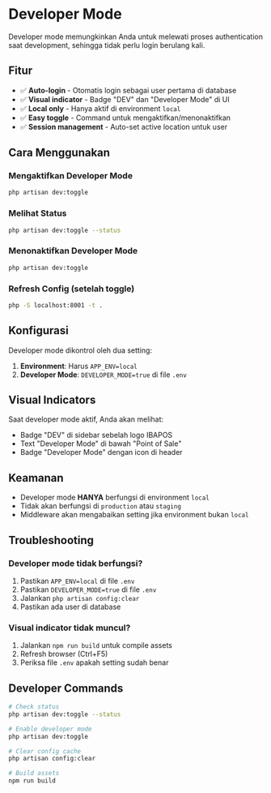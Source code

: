 # Developer Mode

Developer mode memungkinkan Anda untuk melewati proses authentication saat development, sehingga tidak perlu login berulang kali.

## Fitur

- ✅ **Auto-login** - Otomatis login sebagai user pertama di database
- ✅ **Visual indicator** - Badge "DEV" dan "Developer Mode" di UI
- ✅ **Local only** - Hanya aktif di environment `local`
- ✅ **Easy toggle** - Command untuk mengaktifkan/menonaktifkan
- ✅ **Session management** - Auto-set active location untuk user

## Cara Menggunakan

### Mengaktifkan Developer Mode
```bash
php artisan dev:toggle
```

### Melihat Status
```bash
php artisan dev:toggle --status
```

### Menonaktifkan Developer Mode
```bash
php artisan dev:toggle
```

### Refresh Config (setelah toggle)
```bash
php -S localhost:8001 -t .
```

## Konfigurasi

Developer mode dikontrol oleh dua setting:

1. **Environment**: Harus `APP_ENV=local`
2. **Developer Mode**: `DEVELOPER_MODE=true` di file `.env`

## Visual Indicators

Saat developer mode aktif, Anda akan melihat:

- Badge "DEV" di sidebar sebelah logo IBAPOS
- Text "Developer Mode" di bawah "Point of Sale"
- Badge "Developer Mode" dengan icon di header

## Keamanan

- Developer mode **HANYA** berfungsi di environment `local`
- Tidak akan berfungsi di `production` atau `staging`
- Middleware akan mengabaikan setting jika environment bukan `local`

## Troubleshooting

### Developer mode tidak berfungsi?
1. Pastikan `APP_ENV=local` di file `.env`
2. Pastikan `DEVELOPER_MODE=true` di file `.env`
3. Jalankan `php artisan config:clear`
4. Pastikan ada user di database

### Visual indicator tidak muncul?
1. Jalankan `npm run build` untuk compile assets
2. Refresh browser (Ctrl+F5)
3. Periksa file `.env` apakah setting sudah benar

## Developer Commands

```bash
# Check status
php artisan dev:toggle --status

# Enable developer mode
php artisan dev:toggle

# Clear config cache
php artisan config:clear

# Build assets
npm run build
```
